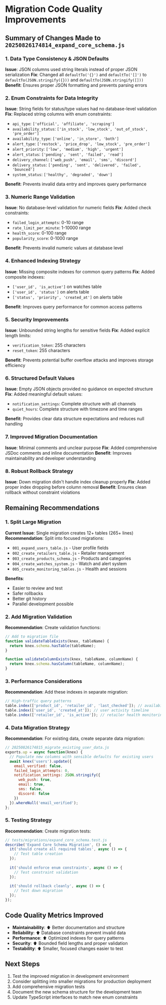 # Migration Code Quality Improvements

## Summary of Changes Made to `20250826174814_expand_core_schema.js`

### 1. **Data Type Consistency & JSON Defaults**
**Issue**: JSON columns used string literals instead of proper JSON serialization
**Fix**: Changed all `defaultTo('{}')` and `defaultTo('[]')` to `defaultTo(JSON.stringify({}))` and `defaultTo(JSON.stringify([]))`
**Benefit**: Ensures proper JSON formatting and prevents parsing errors

### 2. **Enum Constraints for Data Integrity**
**Issue**: String fields for status/type values had no database-level validation
**Fix**: Replaced string columns with enum constraints:
- `api_type`: `['official', 'affiliate', 'scraping']`
- `availability_status`: `['in_stock', 'low_stock', 'out_of_stock', 'pre_order']`
- `availability_type`: `['online', 'in_store', 'both']`
- `alert_type`: `['restock', 'price_drop', 'low_stock', 'pre_order']`
- `alert_priority`: `['low', 'medium', 'high', 'urgent']`
- `alert_status`: `['pending', 'sent', 'failed', 'read']`
- `delivery_channel`: `['web_push', 'email', 'sms', 'discord']`
- `delivery_status`: `['pending', 'sent', 'delivered', 'failed', 'bounced']`
- `system_status`: `['healthy', 'degraded', 'down']`

**Benefit**: Prevents invalid data entry and improves query performance

### 3. **Numeric Range Validation**
**Issue**: No database-level validation for numeric fields
**Fix**: Added check constraints:
- `failed_login_attempts`: 0-10 range
- `rate_limit_per_minute`: 1-10000 range
- `health_score`: 0-100 range
- `popularity_score`: 0-1000 range

**Benefit**: Prevents invalid numeric values at database level

### 4. **Enhanced Indexing Strategy**
**Issue**: Missing composite indexes for common query patterns
**Fix**: Added composite indexes:
- `['user_id', 'is_active']` on watches table
- `['user_id', 'status']` on alerts table
- `['status', 'priority', 'created_at']` on alerts table

**Benefit**: Improves query performance for common access patterns

### 5. **Security Improvements**
**Issue**: Unbounded string lengths for sensitive fields
**Fix**: Added explicit length limits:
- `verification_token`: 255 characters
- `reset_token`: 255 characters

**Benefit**: Prevents potential buffer overflow attacks and improves storage efficiency

### 6. **Structured Default Values**
**Issue**: Empty JSON objects provided no guidance on expected structure
**Fix**: Added meaningful default values:
- `notification_settings`: Complete structure with all channels
- `quiet_hours`: Complete structure with timezone and time ranges

**Benefit**: Provides clear data structure expectations and reduces null handling

### 7. **Improved Migration Documentation**
**Issue**: Minimal comments and unclear purpose
**Fix**: Added comprehensive JSDoc comments and inline documentation
**Benefit**: Improves maintainability and developer understanding

### 8. **Robust Rollback Strategy**
**Issue**: Down migration didn't handle index cleanup properly
**Fix**: Added proper index dropping before column removal
**Benefit**: Ensures clean rollback without constraint violations

## Remaining Recommendations

### 1. **Split Large Migration**
**Current Issue**: Single migration creates 12+ tables (265+ lines)
**Recommendation**: Split into focused migrations:
- `001_expand_users_table.js` - User profile fields
- `002_create_retailers_table.js` - Retailer management
- `003_create_products_schema.js` - Products and categories
- `004_create_watches_system.js` - Watch and alert system
- `005_create_monitoring_tables.js` - Health and sessions

**Benefits**:
- Easier to review and test
- Safer rollbacks
- Better git history
- Parallel development possible

### 2. **Add Migration Validation**
**Recommendation**: Create validation functions:
```javascript
// Add to migration file
function validateTableExists(knex, tableName) {
  return knex.schema.hasTable(tableName);
}

function validateColumnExists(knex, tableName, columnName) {
  return knex.schema.hasColumn(tableName, columnName);
}
```

### 3. **Performance Considerations**
**Recommendation**: Add these indexes in separate migration:
```javascript
// High-traffic query patterns
table.index(['product_id', 'retailer_id', 'last_checked']); // availability queries
table.index(['user_id', 'created_at']); // user activity timeline
table.index(['retailer_id', 'is_active']); // retailer health monitoring
```

### 4. **Data Migration Strategy**
**Recommendation**: For existing data, create separate data migration:
```javascript
// 20250826174815_migrate_existing_user_data.js
exports.up = async function(knex) {
  // Populate new columns with sensible defaults for existing users
  await knex('users').update({
    email_verified: false,
    failed_login_attempts: 0,
    notification_settings: JSON.stringify({
      web_push: true,
      email: true,
      sms: false,
      discord: false
    })
  }).whereNull('email_verified');
};
```

### 5. **Testing Strategy**
**Recommendation**: Create migration tests:
```javascript
// tests/migrations/expand_core_schema.test.js
describe('Expand Core Schema Migration', () => {
  it('should create all required tables', async () => {
    // Test table creation
  });
  
  it('should enforce enum constraints', async () => {
    // Test constraint validation
  });
  
  it('should rollback cleanly', async () => {
    // Test down migration
  });
});
```

## Code Quality Metrics Improved

- **Maintainability**: ⬆️ Better documentation and structure
- **Reliability**: ⬆️ Database constraints prevent invalid data
- **Performance**: ⬆️ Optimized indexes for query patterns
- **Security**: ⬆️ Bounded field lengths and proper validation
- **Testability**: ⬆️ Smaller, focused changes easier to test

## Next Steps

1. Test the improved migration in development environment
2. Consider splitting into smaller migrations for production deployment
3. Add comprehensive migration tests
4. Document the new schema structure for the development team
5. Update TypeScript interfaces to match new enum constraints